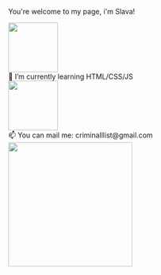 You're welcome to my page, i'm Slava!<br>
<div id="header" align="left">
  <img src="https://media.giphy.com/media/fOVGTYyYtV6Ra/giphy.gif" width="100"/>
</div>
🌱 I’m currently learning HTML/CSS/JS <br>
<div id="header" align="left">
  <img src="https://media.giphy.com/media/pEYHfqSl1dflC/giphy.gif" width="100"/>
</div>
 📫 You can mail me: criminalllist@gmail.com

<div id="header" align="left">
  <img src="https://media.giphy.com/media/KAe6LbWoqfbGqAFCZf/giphy.gif" width="250"/>
</div>
